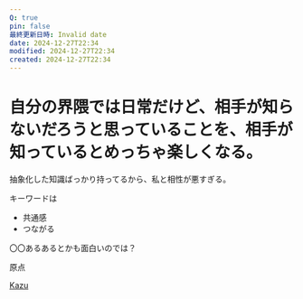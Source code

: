 ```yaml
---
Q: true
pin: false
最終更新日時: Invalid date
date: 2024-12-27T22:34
modified: 2024-12-27T22:34
created: 2024-12-27T22:34
---
```

# 自分の界隈では日常だけど、相手が知らないだろうと思っていることを、相手が知っているとめっちゃ楽しくなる。

抽象化した知識ばっかり持ってるから、私と相性が悪すぎる。

キーワードは

- 共通感  
- つながる  

〇〇あるあるとかも面白いのでは？

原点

[Kazu](https://www.notion.soLanguagesがなぜ面白いのか)